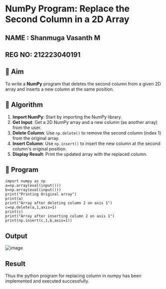 # NumPy Program: Replace the Second Column in a 2D Array
## NAME : Shanmuga Vasanth M
## REG NO: 212223040191
## 🎯 Aim
To write a **NumPy** program that deletes the second column from a given 2D array and inserts a new column at the same position.

## 🧠 Algorithm
1. **Import NumPy**: Start by importing the NumPy library.
2. **Get Input**: Get a 2D NumPy array and a new column (as another array) from the user.
3. **Delete Column**: Use `np.delete()` to remove the second column (index 1) from the original array.
4. **Insert Column**: Use `np.insert()` to insert the new column at the second column's original position.
5. **Display Result**: Print the updated array with the replaced column.

## 🧾 Program
```
import numpy as np  
a=np.array(eval(input())) 
b=np.array(eval(input())) 
print("Printing Original array") 
print(a) 
print("Array after deleting column 2 on axis 1") 
c=np.delete(a,1,axis=1)  
print(c) 
print("Array after inserting column 2 on axis 1") 
print(np.insert(c,1,b,axis=1))
```
## Output
![image](https://github.com/user-attachments/assets/a8806243-4231-42ae-9209-d830dd16924c)

## Result
Thus the python program for replacing column in numpy has been implemented and executed successfully.
